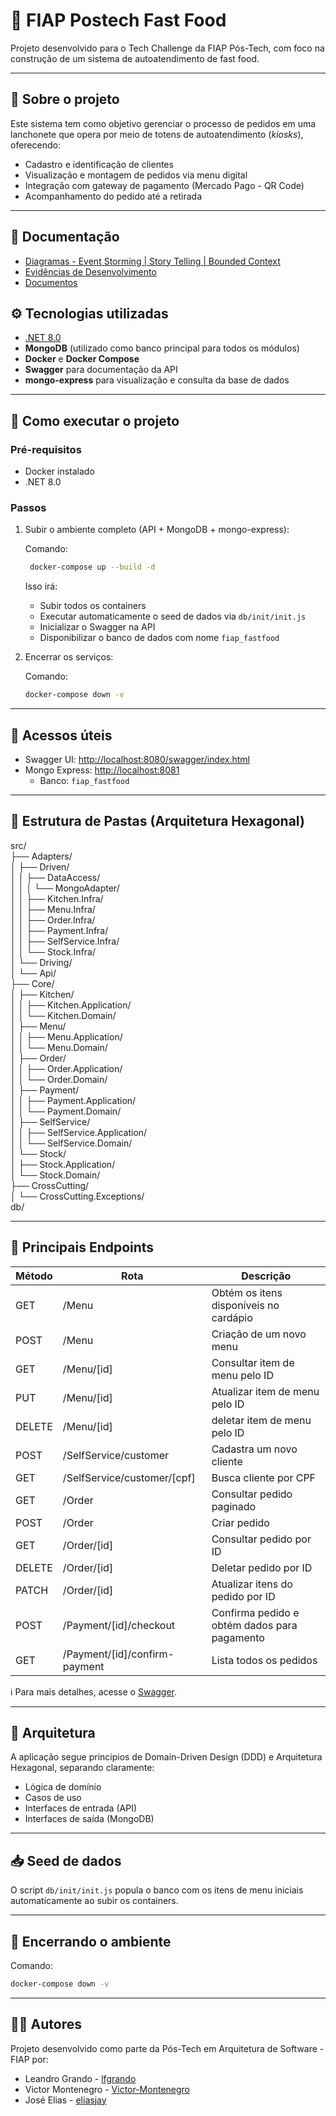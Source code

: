 ﻿# 🍔 FIAP Postech Fast Food

Projeto desenvolvido para o Tech Challenge da FIAP Pós-Tech, com foco na construção de um sistema de autoatendimento de fast food.

---

## 📌 Sobre o projeto

Este sistema tem como objetivo gerenciar o processo de pedidos em uma lanchonete que opera por meio de totens de autoatendimento (*kiosks*), oferecendo:

- Cadastro e identificação de clientes
- Visualização e montagem de pedidos via menu digital
- Integração com gateway de pagamento (Mercado Pago - QR Code)
- Acompanhamento do pedido até a retirada

---

## 📄 Documentação

- [Diagramas - Event Storming | Story Telling | Bounded Context](https://drive.google.com/drive/folders/1xNRAZfIqpomhRkz2gcdYtUZLtypkbk99)
- [Evidências de Desenvolvimento ](https://drive.google.com/drive/folders/1ptX92zr9ImXOPE8CUBSneuTZCRWBGyF4)
- [Documentos](https://drive.google.com/drive/folders/1EetNjhhsiNHsdST1Y8xH1hMnI4fPpDNv)


## ⚙️ Tecnologias utilizadas

- [.NET 8.0](https://learn.microsoft.com/en-us/dotnet/core/whats-new/dotnet-8)
- **MongoDB** (utilizado como banco principal para todos os módulos)
- **Docker** e **Docker Compose**
- **Swagger** para documentação da API
- **mongo-express** para visualização e consulta da base de dados

---

## 🚀 Como executar o projeto

### Pré-requisitos

- Docker instalado
- .NET 8.0

### Passos

1. Subir o ambiente completo (API + MongoDB + mongo-express):

   Comando:

   ```bash
	docker-compose up --build -d
   ```

   Isso irá:  
   - Subir todos os containers  
   - Executar automaticamente o seed de dados via `db/init/init.js`
   - Inicializar o Swagger na API  
   - Disponibilizar o banco de dados com nome `fiap_fastfood`

2. Encerrar os serviços:

   Comando:
   ```bash
   docker-compose down -v
   ```
---

## 🧪 Acessos úteis

- Swagger UI: [http://localhost:8080/swagger/index.html](http://localhost:8080/swagger/index.html)
- Mongo Express: [http://localhost:8081](http://localhost:8081)
  - Banco: `fiap_fastfood`

---

## 📂 Estrutura de Pastas (Arquitetura Hexagonal)

src/  
├── Adapters/  
│   ├── Driven/  
│   │   ├── DataAccess/  
│   │   │   └── MongoAdapter/  
│   │   ├── Kitchen.Infra/  
│   │   ├── Menu.Infra/  
│   │   ├── Order.Infra/  
│   │   ├── Payment.Infra/  
│   │   ├── SelfService.Infra/  
│   │   └── Stock.Infra/  
│   └── Driving/  
│       └── Api/  
├── Core/  
│   ├── Kitchen/  
│   │   ├── Kitchen.Application/  
│   │   └── Kitchen.Domain/  
│   ├── Menu/  
│   │   ├── Menu.Application/  
│   │   └── Menu.Domain/  
│   ├── Order/  
│   │   ├── Order.Application/  
│   │   └── Order.Domain/  
│   ├── Payment/  
│   │   ├── Payment.Application/  
│   │   └── Payment.Domain/  
│   ├── SelfService/  
│   │   ├── SelfService.Application/  
│   │   └── SelfService.Domain/  
│   └── Stock/  
│       ├── Stock.Application/  
│       └── Stock.Domain/  
├── CrossCutting/  
│   └── CrossCutting.Exceptions/  
db/



---

## 🔗 Principais Endpoints

| Método | Rota                          | Descrição                                    |
|--------|-------------------------------|----------------------------------------------|
| GET    | /Menu                         | Obtém os itens disponíveis no cardápio       |
| POST   | /Menu                         | Criação de um novo menu                      |
| GET    | /Menu/[id]                    | Consultar item de menu pelo ID               |
| PUT    | /Menu/[id]                    | Atualizar item de menu pelo ID               |
| DELETE | /Menu/[id]                    | deletar item de menu pelo ID                 |
| POST   | /SelfService/customer         | Cadastra um novo cliente                     |
| GET    | /SelfService/customer/[cpf]   | Busca cliente por CPF                        |
| GET    | /Order                        | Consultar pedido paginado                    |
| POST   | /Order                        | Criar pedido                                 |
| GET    | /Order/[id]                   | Consultar pedido por ID                      |
| DELETE | /Order/[id]                   | Deletar pedido por ID                        |
| PATCH  | /Order/[id]                   | Atualizar itens do pedido por ID             |
| POST   | /Payment/[id]/checkout        | Confirma pedido e obtém dados para pagamento |
| GET    | /Payment/[id]/confirm-payment | Lista todos os pedidos                       |

ℹ️ Para mais detalhes, acesse o [Swagger](http://localhost:8080/swagger/index.html).

---

## 🧠 Arquitetura

A aplicação segue princípios de Domain-Driven Design (DDD) e Arquitetura Hexagonal, separando claramente:

- Lógica de domínio  
- Casos de uso  
- Interfaces de entrada (API)  
- Interfaces de saída (MongoDB)  

---

## 📥 Seed de dados

O script `db/init/init.js` popula o banco com os itens de menu iniciais automaticamente ao subir os containers.

---

## 🛑 Encerrando o ambiente

Comando:
```bash
docker-compose down -v
```

---

## 🧑‍💻 Autores

Projeto desenvolvido como parte da Pós-Tech em Arquitetura de Software - FIAP por:
- Leandro Grando - [lfgrando](https://github.com/lfgrando)
- Victor Montenegro - [Victor-Montenegro](https://github.com/Victor-Montenegro)
- José Elias - [eliasjay](https://github.com/eliasjay)
